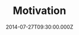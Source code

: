 ---
title: "Motivation"
image: "https://i.imgur.com/MuLYIpM.jpg"
date: "2014-07-27T09:30:00.000Z"
video:
  type: "vimeo"
  id: 102133837
speaker:
  name: "Adam Julch"
  permalink: "adam-julch"
series: "multiply"
---